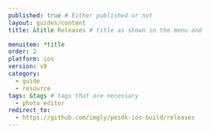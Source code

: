 ```yaml
---
published: true # Either published or not
layout: guides/content
title: &title Releases # title as shown in the menu and

menuitem: *title
order: 2
platform: ios
version: v9
category:
  - guide
  - resource
tags: &tags # tags that are necessary
  - photo editor
redirect_to:
  - https://github.com/imgly/pesdk-ios-build/releases
---
```


